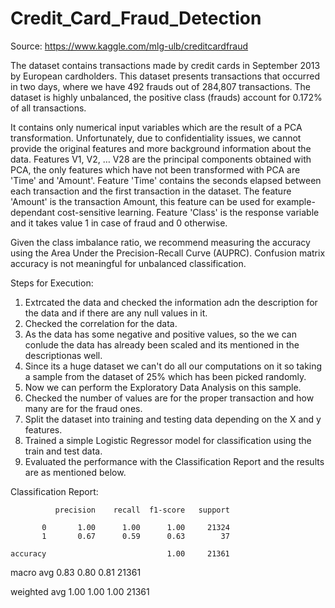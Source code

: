 # Credit_Card_Fraud_Detection

Source: https://www.kaggle.com/mlg-ulb/creditcardfraud

The dataset contains transactions made by credit cards in September 2013 by European cardholders.
This dataset presents transactions that occurred in two days, where we have 492 frauds out of 284,807 transactions. The dataset is highly unbalanced, the positive class (frauds) account for 0.172% of all transactions.

It contains only numerical input variables which are the result of a PCA transformation. Unfortunately, due to confidentiality issues, we cannot provide the original features and more background information about the data. Features V1, V2, … V28 are the principal components obtained with PCA, the only features which have not been transformed with PCA are 'Time' and 'Amount'. Feature 'Time' contains the seconds elapsed between each transaction and the first transaction in the dataset. The feature 'Amount' is the transaction Amount, this feature can be used for example-dependant cost-sensitive learning. Feature 'Class' is the response variable and it takes value 1 in case of fraud and 0 otherwise.

Given the class imbalance ratio, we recommend measuring the accuracy using the Area Under the Precision-Recall Curve (AUPRC). Confusion matrix accuracy is not meaningful for unbalanced classification.

Steps for Execution:

1. Extrcated the data and checked the information adn the description for the data and if there are any null values in it.
2. Checked the correlation for the data.
3. As the data has some negative and positive values, so the we can conlude the data has already been scaled and its mentioned in the descriptionas well.
4. Since its a huge dataset we can't do all our computations on it so taking a sample from the dataset of 25% which has been picked randomly.
5. Now we can perform the Exploratory Data Analysis on this sample.
6. Checked the number of values are for the proper transaction and how many are for the fraud ones.
7. Split the dataset into training and testing data depending on the X and y features.
8. Trained a simple Logistic Regressor model for classification using the train and test data.
9. Evaluated the performance with the Classification Report and the results are as mentioned below.

Classification Report:

              precision    recall  f1-score   support

           0       1.00      1.00      1.00     21324
           1       0.67      0.59      0.63        37

    accuracy                           1.00     21361
    
   macro avg       0.83      0.80      0.81     21361
   
weighted avg       1.00      1.00      1.00     21361

